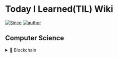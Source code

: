 # Today I Learned(TIL) Wiki

[![Since](https://img.shields.io/badge/since-2021.03.01-333333.svg?style=flat-square)](https://JSHan94.github.io)
[![author](https://img.shields.io/badge/author-JSHan94-0066FF.svg?style=flat-square)](https://JSHan94.github.io)


## Computer Science

<details>
  <summary>📌 Blockchain</summary>

 - ### Blockchain
    - [기술 동향 및 개념 이해](https://github.com/JSHan94/TIL/blob/main/Blockchain/Basic.md)
      - 블록체인의 최신 기술 동향
      - Public vs Private Blockchain
      - Why Blockchain is Disruptive?
      - Token Economy & Governance
      - IPO/ICO/IEO/STO
      - UTXO와 Account 모델
    - 합의 알고리즘
      - [합의가 이루어지는 과정]() <!--Safety, Liveness, Consensus가 이루어지는 방법, Finality-->
      - [Finality](https://github.com/JSHan94/TIL/blob/main/Blockchain/Consensus/Finality.md)
      - [PoW vs PoS vs DPoS]()
      - [BFT, PBFT]()
      - [Tendermint]()
      - [Raft]()
    - Network
      - [P2P Network](https://github.com/JSHan94/TIL/blob/main/Blockchain/Network/P2P%20Network.md)
      - [Gassip Protocol](https://github.com/JSHan94/TIL/blob/main/Blockchain/Network/Gassip%20Protocol.md)
      - Membership Protocol
      - Paxos
      - Multicast
    - Storage
      - [Blockchain의 구조와 Ledger의 트리 구조]()
      - [블록체인의 구조]()  <!--블록헤더/바디, 머클트리/패트리시아트리-->
      - [Blockchain TX Flow]()
      - [Sharding]()
      - [IPFS](https://github.com/JSHan94/TIL/blob/main/Blockchain/Storage/IPFS.md)
      - [CAP 정리](https://github.com/JSHan94/TIL/blob/main/Blockchain/Storage/CAP%20%EC%A0%95%EB%A6%AC.md)

    - Cryptography & Security
      - Hash 알고리즘 <!--SHA 256, Keecak-256-->
      - [CIA Triad](https://github.com/JSHan94/TIL/blob/main/Blockchain/Security/CIA%20Triad.md)
      - [Symmetric Cryptography](https://github.com/JSHan94/TIL/blob/main/Blockchain/Security/Symmetric%20Cryptography.md)
      - [Asymmetric Cryptography](https://github.com/JSHan94/TIL/blob/main/Blockchain/Security/Asymmetric%20Cryptography.md)
      - 디지털 서명 알고리즘 <!--ECDSA-->
      - [Blockchain Privacy Projects](https://github.com/JSHan94/TIL/blob/main/Blockchain/Security/Blockchain%20Privacy%20Projects.md)
      - [Zero-Knowledge Proof](https://github.com/JSHan94/TIL/blob/main/Blockchain/Security/Zero-Knowledge%20proof.md)
      - 블록체인 Attack 종류 및 대응 방안 <!--합의 알고리즘별 대응, DDos, 코드보안, Reentrancy-->
      - 키 관리 <!--HSM,Multi-sig,MPC, Shamir Secret Sharing, HD Wallet-->
      - 지갑 관리 <!--HD Wallet, -->
      - [Blockchain Privacy 프로젝트](https://github.com/JSHan94/TIL/blob/main/Blockchain/Security/Blockchain%20Privacy%20%ED%94%84%EB%A1%9C%EC%A0%9D%ED%8A%B8.md)
    - [Smart Contract]()
      - 스마트 컨트랙트의 개념과 동작 원리
      - 컨트랙트 개발 시 제약 사항
      - Virtual Machine <!--EVM-->
</details>
